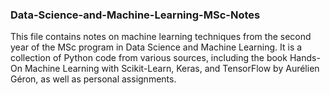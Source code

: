 ### Data-Science-and-Machine-Learning-MSc-Notes

This file contains notes on machine learning techniques from the second year of the MSc program in Data Science and Machine Learning.
It is a collection of Python code from various sources, including the book Hands-On Machine Learning with Scikit-Learn, Keras, and TensorFlow by Aurélien Géron, as well as personal assignments.
